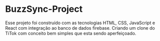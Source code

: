 # BuzzSync-Project
Esse projeto foi construído com as tecnologias HTML, CSS, JavaScript e React com integração ao banco de dados firebase. Criando um clone do TiTok com conceito bem simples que esta sendo aperfeiçoado.

